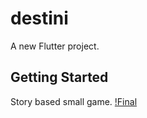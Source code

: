 # destini

A new Flutter project.

## Getting Started

Story based small game.
[!Final](https://github.com/londonappbrewery/Images/raw/master/Destini.gif)
